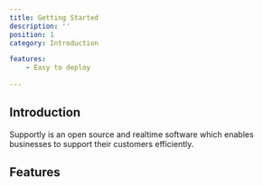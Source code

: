 ```yaml
---
title: Getting Started
description: ''
position: 1
category: Introduction

features:
    - Easy to deploy 
   
---
```


## Introduction
Supportly is an open source and realtime software which enables businesses to support their customers efficiently. 

## Features
<list :items="features"></list>
 